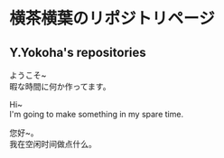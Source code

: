 # 横茶横葉のリポジトリページ  
## Y.Yokoha's repositories  

ようこそ~  
暇な時間に何か作ってます。  

Hi~  
I'm going to make something in my spare time.  

您好~。  
我在空闲时间做点什么。  

<!---
yokonoha/yokonoha is a ✨ special ✨ repository because its `README.md` (this file) appears on your GitHub profile.
You can click the Preview link to take a look at your changes.
--->

